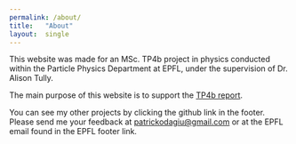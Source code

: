 ```yaml
---
permalink: /about/
title:   "About"
layout:  single
---
```


This website was made for an MSc. TP4b project in physics conducted within the Particle Physics Department at EPFL, under the supervision of Dr. Alison Tully.

The main purpose of this website is to support the [TP4b report](/assets/materials/TP4b_rep.pdf).

You can see my other projects by clicking the github link in the footer. Please send me your feedback at patrickodagiu@gmail.com or at the EPFL email found in the EPFL footer link.
